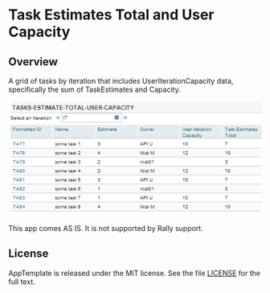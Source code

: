 Task Estimates Total and User Capacity
=========================

## Overview
A grid of tasks by iteration that includes UserIterationCapacity data, specifically the sum of TaskEstimates and Capacity.

![](pic.png)

This app comes AS IS. It is not supported by Rally support.
## License

AppTemplate is released under the MIT license.  See the file [LICENSE](https://raw.github.com/RallyApps/AppTemplate/master/LICENSE) for the full text.
